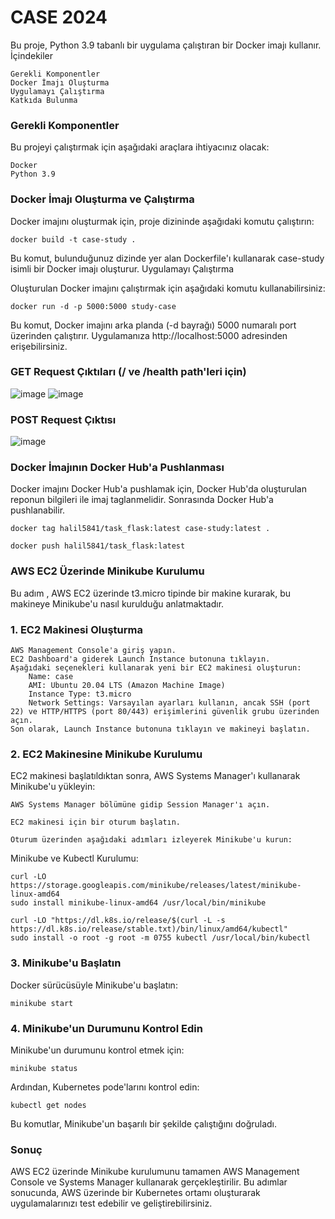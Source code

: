 # CASE 2024

Bu proje, Python 3.9 tabanlı bir uygulama çalıştıran bir Docker imajı kullanır.
İçindekiler

    Gerekli Komponentler
    Docker İmajı Oluşturma
    Uygulamayı Çalıştırma
    Katkıda Bulunma

### Gerekli Komponentler

Bu projeyi çalıştırmak için aşağıdaki araçlara ihtiyacınız olacak:

    Docker
    Python 3.9
    
### Docker İmajı Oluşturma ve Çalıştırma

Docker imajını oluşturmak için, proje dizininde aşağıdaki komutu çalıştırın:

```
docker build -t case-study . 
```

Bu komut, bulunduğunuz dizinde yer alan Dockerfile'ı kullanarak case-study isimli bir Docker imajı oluşturur.
Uygulamayı Çalıştırma

Oluşturulan Docker imajını çalıştırmak için aşağıdaki komutu kullanabilirsiniz:


```
docker run -d -p 5000:5000 study-case
```

Bu komut, Docker imajını arka planda (-d bayrağı) 5000 numaralı port üzerinden çalıştırır. Uygulamanıza http://localhost:5000 adresinden erişebilirsiniz.

### GET Request Çıktıları (/ ve /health path'leri için)

![image](https://github.com/user-attachments/assets/16ea7098-0880-4a3b-8b7d-c7e62c1b73f8)                    ![image](https://github.com/user-attachments/assets/5d98de14-db03-40f5-b125-0669463a14dc)

### POST Request Çıktısı

![image](https://github.com/user-attachments/assets/da42413f-3080-408c-ac5c-3696b5425b94)


### Docker İmajının Docker Hub'a Pushlanması

Docker imajını Docker Hub'a pushlamak için, Docker Hub'da oluşturulan reponun bilgileri ile imaj taglanmelidir. Sonrasında Docker Hub'a pushlanabilir.

```
docker tag halil5841/task_flask:latest case-study:latest .

docker push halil5841/task_flask:latest
```


### AWS EC2 Üzerinde Minikube Kurulumu

Bu adım , AWS EC2 üzerinde t3.micro tipinde bir makine kurarak, bu makineye Minikube'u nasıl kurulduğu anlatmaktadır.



### 1. EC2 Makinesi Oluşturma 

    AWS Management Console'a giriş yapın.
    EC2 Dashboard'a giderek Launch Instance butonuna tıklayın.
    Aşağıdaki seçenekleri kullanarak yeni bir EC2 makinesi oluşturun:
        Name: case
        AMI: Ubuntu 20.04 LTS (Amazon Machine Image)
        Instance Type: t3.micro
        Network Settings: Varsayılan ayarları kullanın, ancak SSH (port 22) ve HTTP/HTTPS (port 80/443) erişimlerini güvenlik grubu üzerinden açın.
    Son olarak, Launch Instance butonuna tıklayın ve makineyi başlatın.

### 2. EC2 Makinesine Minikube Kurulumu

EC2 makinesi başlatıldıktan sonra, AWS Systems Manager'ı kullanarak Minikube'u yükleyin:

    AWS Systems Manager bölümüne gidip Session Manager'ı açın.

    EC2 makinesi için bir oturum başlatın.

    Oturum üzerinden aşağıdaki adımları izleyerek Minikube'u kurun:

Minikube ve Kubectl Kurulumu:

```
curl -LO https://storage.googleapis.com/minikube/releases/latest/minikube-linux-amd64
sudo install minikube-linux-amd64 /usr/local/bin/minikube
```
```
curl -LO "https://dl.k8s.io/release/$(curl -L -s https://dl.k8s.io/release/stable.txt)/bin/linux/amd64/kubectl"
sudo install -o root -g root -m 0755 kubectl /usr/local/bin/kubectl
```

### 3. Minikube'u Başlatın

Docker sürücüsüyle Minikube'u başlatın:
```
minikube start 
```
### 4. Minikube'un Durumunu Kontrol Edin
Minikube'un durumunu kontrol etmek için:
```
minikube status
```
Ardından, Kubernetes pode'larını kontrol edin:
```
kubectl get nodes
```
Bu komutlar, Minikube'un başarılı bir şekilde çalıştığını doğruladı.

### Sonuç

AWS EC2 üzerinde Minikube kurulumunu tamamen AWS Management Console ve Systems Manager kullanarak gerçekleştirilir. Bu adımlar sonucunda, AWS üzerinde bir Kubernetes ortamı oluşturarak uygulamalarınızı test edebilir ve geliştirebilirsiniz.
